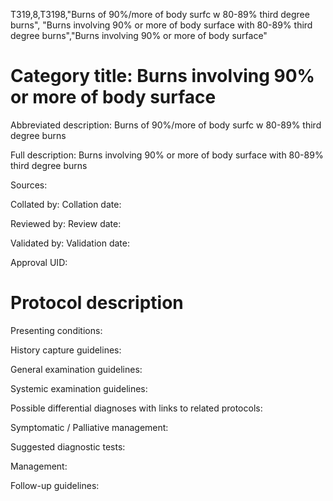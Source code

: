 T319,8,T3198,"Burns of 90%/more of body surfc w 80-89% third degree burns", "Burns involving 90% or more of body surface with 80-89% third degree burns","Burns involving 90% or more of body surface"
# Category title: Burns involving 90% or more of body surface

Abbreviated description: Burns of 90%/more of body surfc w 80-89% third degree burns

Full description: Burns involving 90% or more of body surface with 80-89% third degree burns

Sources:

Collated by:
Collation date:

Reviewed by:
Review date:

Validated by:
Validation date:

Approval UID:

# Protocol description

Presenting conditions:

History capture guidelines:

General examination guidelines:

Systemic examination guidelines:

Possible differential diagnoses with links to related protocols:

Symptomatic / Palliative management:

Suggested diagnostic tests:

Management:

Follow-up guidelines:
